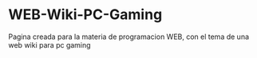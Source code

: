 # WEB-Wiki-PC-Gaming
Pagina creada para la materia de programacion WEB, con el tema de una web wiki para pc gaming

